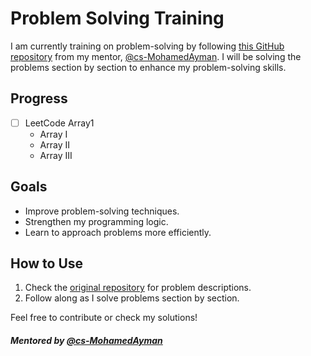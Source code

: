 # Problem Solving Training

I am currently training on problem-solving by following [this GitHub repository](https://github.com/cs-MohamedAyman/Problem-Solving-Training/tree/master) from my mentor,  [@cs-MohamedAyman](https://github.com/cs-MohamedAyman). I will be solving the problems section by section to enhance my problem-solving skills.

## Progress

- [ ] LeetCode Array1 
    - Array I
    - Array II
    - Array III

## Goals

- Improve problem-solving techniques.
- Strengthen my programming logic.
- Learn to approach problems more efficiently.

## How to Use

1. Check the [original repository](https://github.com/cs-MohamedAyman/Problem-Solving-Training/tree/master) for problem descriptions.
2. Follow along as I solve problems section by section.

Feel free to contribute or check my solutions!
  
##### Mentored by [@cs-MohamedAyman](https://github.com/cs-MohamedAyman)